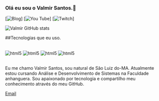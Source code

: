 ### Olá eu sou o Valmir Santos.👋


[![Blog](https://img.shields.io/badge/dev.to-0A0A0A?style=for-the-badge&logo=devdotto&logoColor=white)]
[![You Tube](https://img.shields.io/badge/YouTube-FF0000?style=for-the-badge&logo=youtube&logoColor=white)]
[![Twitch](https://img.shields.io/badge/Twitch-9146FF?style=for-the-badge&logo=twitch&logoColor=white)]

![Valmir GitHub stats](https://github-readme-stats.vercel.app/api?username=Valmirsantos&show_icons=true&theme=radical)

##Tecnologias que eu uso.

<div style="display: inline_block"><br/>
<img align="center" alt="html5" src="https://img.shields.io/badge/HTML5-E34F26?style=for-the-badge&logo=html5&logoColor=white" />
<img align="center" alt="html5" src="https://img.shields.io/badge/CSS3-1572B6?style=for-the-badge&logo=css3&logoColor=white" />
<img align="center" alt="html5" src="https://img.shields.io/badge/JavaScript-323330?style=for-the-badge&logo=javascript&logoColor=F7DF1E" />
<img align="center" alt="html5" src="https://img.shields.io/badge/Node.js-43853D?style=for-the-badge&logo=node.js&logoColor=white" />
</div><br>

Eu me chamo Valmir Santos, sou natural de São Luiz do-MA. Atualmente estou cursando Análise e Desenvolvimento de Sistemas na Faculdade anhanguera. Sou apaixonado por tecnologia e compartilho meu conhecimento através do meu GitHub.<br>

[Email](https://outlook.live.com/mail/0/)
